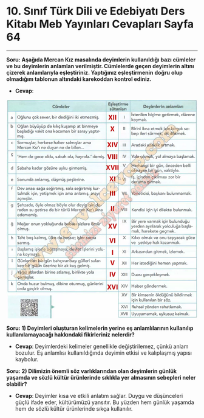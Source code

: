 # 10. Sınıf Türk Dili ve Edebiyatı Ders Kitabı Meb Yayınları Cevapları Sayfa 64

---

**Soru: Aşağıda Mercan Kız masalında deyimlerin kullanıldığı bazı cümleler ve bu deyimlerin anlamlan verilmiştir. Cümlelerde geçen deyimlerin altını çizerek anlamlarıyla eşleştiriniz. Yaptığınız eşleştirmenin doğru olup olmadığım tablonun altındaki karekoddan kontrol ediniz.**

-   **Cevap**:

![Image 1](./image_1.webp)

**Soru: 1) Deyimleri oluşturan kelimelerin yerine eş anlamlılarının kullanılıp kullanılamayacağı hakkındaki fikirleriniz nelerdir?**

-   **Cevap**: Deyimlerdeki kelimeler genellikle değiştirilemez, çünkü anlam bozulur. Eş anlamlısı kullanıldığında deyimin etkisi ve kalıplaşmış yapısı kaybolur.

**Soru: 2) Dilimizin önemli söz varlıklarından olan deyimlerin günlük yaşamda ve sözlü kültür ürünlerinde sıklıkla yer almasının sebepleri neler olabilir?**

-   **Cevap**: Deyimler kısa ve etkili anlatım sağlar. Duygu ve düşünceleri güçlü ifade eder, kültürümüzü yansıtır. Bu yüzden hem günlük yaşamda hem de sözlü kültür ürünlerinde sıkça kullanılır.